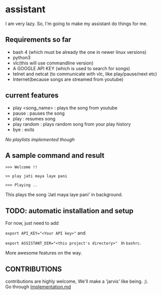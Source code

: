 # assistant
I am very lazy. So, I'm going to make my assistant do things for me. 

## Requirements so far
- bash 4 (which must be already the one in newer linux versions)
- python3
- vlc(this will use commandline version)
- A GOOGLE API KEY (which is used to search for songs)
- telnet and netcat (to communicate with vlc, like play/pause/next etc)  
- Internet(because songs are streamed from youtube)

## current features 
- play <song_name> : plays the song from youtube
- pause : pauses the song
- play : resumes song
- play random : plays random song from your play history
- bye : exits 

*No playlists implemented though*

## A sample command and result 
```
>>> Welcome !! 

>> play jati maya laye pani 

>>> Playing ..  

```
This plays the song 'Jati maya laye pani' in background. 

## TODO: automatic installation and setup
For now, just need to add  

`export API_KEY="<Your API key>"` and  

`export ASSISTANT_DIR="<this project's directory>" ` in `bashrc`.  

More awesome features on the way.  

## CONTRIBUTIONS 
contributions are highly welcome, We'll make a 'jarvis' like being. ;).  
Go through [Implementation.md](https://github.com/bewakes/assistant/blob/master/Implementation.md)

